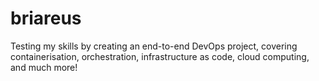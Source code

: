 # briareus
Testing my skills by creating an end-to-end DevOps project, covering containerisation, orchestration, infrastructure as code, cloud computing, and much more!
